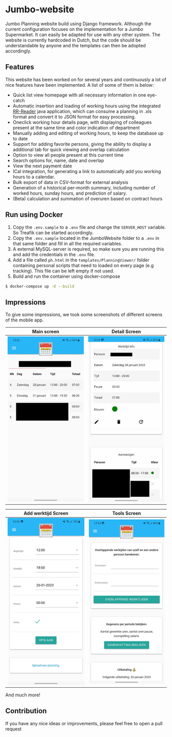 # Jumbo-website

Jumbo Planning website build using Django framework. Although the current configuration focuses on the implementation
for a Jumbo Supermarket.
It can easily be adapted for use with any other system. The website is currently hardcoded in Dutch, but the code should
be understandable by anyone and the templates can then be adopted accordingly.

## Features

This website has been worked on for several years and continuously a lot of nice features have been implemented. A list
of some of them is below:

- Quick list view homepage with all necessary information in one eye-catch
- Automatic insertion and loading of working hours using the
  integrated [RR-Reader](https://github.com/supergerrit/RR-Reader) java application, which can
  consume a planning in .xls format and convert it to JSON format for easy processing.
- Oneclick working hour details page, with displaying of colleagues present at the same time and color indication of
  department
- Manually adding and editing of working hours, to keep the database up to date
- Support for adding favorite persons, giving the ability to display a additional tab for quick viewing and overlap
  calculation
- Option to view all people present at this current time
- Search options for, name, date and overlap
- View the next payment date
- ICal integration, for generating a link to automatically add you working hours to a calendar.
- Bulk export of data in CSV-format for external analysis
- Generation of a historical per-month summary, including number of worked hours, sunday hours, and prediction of salary.
- (Beta) calculation and summation of overuren based on contract hours

## Run using Docker

1. Copy the `.env.sample` to a `.env` file and change the `SERVER_HOST` variable. So Treafik can be started accordingly.
2. Copy the `.env.sample` located in the JumboWebsite folder to a `.env` in that same folder and fill in all the
   required variables.
3. A external MySQL-server is required, so make sure you are running this and add the credentials in the `.env` file.
4. Add a file called `ph.html` in the `templates/PlanningViewer/` folder containing personal scripts that need to loaded
   on every page (e.g tracking). This file can be left empty if not used.
5. Build and run the container using docker-compose

```bash
$ docker-compose up -d --build
```

## Impressions

To give some impressions, we took some screenshots of different screens of the mobile app.

|                  Main screen                   |                   Detail Screen                    |
|:----------------------------------------------:|:--------------------------------------------------:|
| ![main-screen.jpg](doc-images/main-screen.jpg) | ![detail-screen.jpg](doc-images/detail-screen.jpg) |

|             Add werktijd Screen              |                   Tools Screen                   |
|:--------------------------------------------:|:------------------------------------------------:|
| ![add-screen.jpg](doc-images/add-screen.jpg) | ![tools-screen.jpg](doc-images/tools-screen.jpg) |

And much more!

## Contribution

If you have any nice ideas or improvements, please feel free to open a pull request
